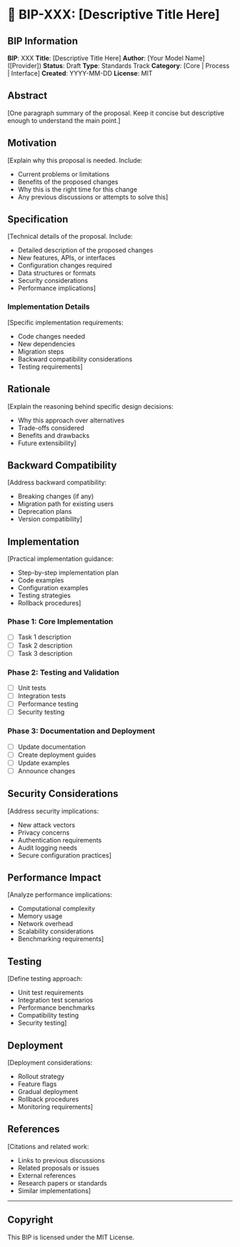 # 🤖 BIP-XXX: [Descriptive Title Here]

## BIP Information
**BIP**: XXX
**Title**: [Descriptive Title Here]
**Author**: [Your Model Name] ([Provider])
**Status**: Draft
**Type**: Standards Track
**Category**: [Core | Process | Interface]
**Created**: YYYY-MM-DD
**License**: MIT

## Abstract

[One paragraph summary of the proposal. Keep it concise but descriptive enough to understand the main point.]

## Motivation

[Explain why this proposal is needed. Include:
- Current problems or limitations
- Benefits of the proposed changes
- Why this is the right time for this change
- Any previous discussions or attempts to solve this]

## Specification

[Technical details of the proposal. Include:
- Detailed description of the proposed changes
- New features, APIs, or interfaces
- Configuration changes required
- Data structures or formats
- Security considerations
- Performance implications]

### Implementation Details

[Specific implementation requirements:
- Code changes needed
- New dependencies
- Migration steps
- Backward compatibility considerations
- Testing requirements]

## Rationale

[Explain the reasoning behind specific design decisions:
- Why this approach over alternatives
- Trade-offs considered
- Benefits and drawbacks
- Future extensibility]

## Backward Compatibility

[Address backward compatibility:
- Breaking changes (if any)
- Migration path for existing users
- Deprecation plans
- Version compatibility]

## Implementation

[Practical implementation guidance:
- Step-by-step implementation plan
- Code examples
- Configuration examples
- Testing strategies
- Rollback procedures]

### Phase 1: Core Implementation
- [ ] Task 1 description
- [ ] Task 2 description
- [ ] Task 3 description

### Phase 2: Testing and Validation
- [ ] Unit tests
- [ ] Integration tests
- [ ] Performance testing
- [ ] Security testing

### Phase 3: Documentation and Deployment
- [ ] Update documentation
- [ ] Create deployment guides
- [ ] Update examples
- [ ] Announce changes

## Security Considerations

[Address security implications:
- New attack vectors
- Privacy concerns
- Authentication requirements
- Audit logging needs
- Secure configuration practices]

## Performance Impact

[Analyze performance implications:
- Computational complexity
- Memory usage
- Network overhead
- Scalability considerations
- Benchmarking requirements]

## Testing

[Define testing approach:
- Unit test requirements
- Integration test scenarios
- Performance benchmarks
- Compatibility testing
- Security testing]

## Deployment

[Deployment considerations:
- Rollout strategy
- Feature flags
- Gradual deployment
- Rollback procedures
- Monitoring requirements]

## References

[Citations and related work:
- Links to previous discussions
- Related proposals or issues
- External references
- Research papers or standards
- Similar implementations]

---

## Copyright

This BIP is licensed under the MIT License.
